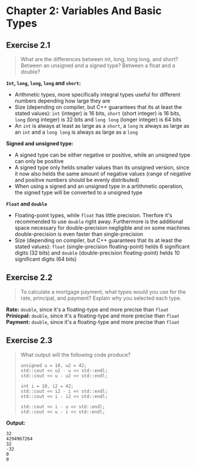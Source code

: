 # Chapter 2: Variables And Basic Types

## Exercise 2.1
>What are the differences between int, long, long long, and short? Between an unsigned and a signed type? Between a float and a double?

**`Int`, `long`, `long`, `long` and `short`:**
- Arithmetic types, more specifically integral types useful for different numbers depending how large they are
- Size (depending on compiler, but C++ guarantees that its at least the stated values): `int` (integer) is 16 bits, `short` (short integer) is 16 bits, `long` (long integer) is 32 bits and `long long` (longer integer) is 64 bits
- An `int` is always at least as large as a `short`, a `long` is always as large as an `int` and a `long long` is always as large as a `long`

**Signed and unsigned type:**
- A signed type can be either negative or positive, while an unsigned type can only be positive
- A signed type only helds smaller values than its unsigned version, since it now also helds the same amount of negative values (range of negative and positive numbers should be evenly distributed)
- When using a signed and an unsigned type in a artithmetic operation, the signed type will be converted to a unsigned type

**`Float` and `double`**
- Floating-point types, while `float` has little precision. Therfore it's recommended to use `double` right away. Furthermore is the additional space necessary for double-precision negligible and on some machines double-precision is even faster than single-precision
- Size (depending on compiler, but C++ guarantees that its at least the stated values): `float` (single-precision floating-point) helds 6 significant digits (32 bits) and `double` (double-precision floating-point) helds 10 significant digits (64 bits)

## Exercise 2.2
>To calculate a mortgage payment, what types would you use for the rate, principal, and payment? Explain why you selected each type.

**Rate:** `double`, since it's a floating-type and more precise than `float`
**Prinicpal:** `double`, since it's a floating-type and more precise than `float`
**Payment:** `double`, since it's a floating-type and more precise than `float`

## Exercise 2.3
>What output will the following code produce?
>```
>unsigned u = 10, u2 = 42;
>std::cout << u2 - u << std::endl;
>std::cout << u - u2 << std::endl;
>
>int i = 10, i2 = 42;
>std::cout << i2 - i << std::endl;
>std::cout << i - i2 << std::endl;
>	
>std::cout << i - u << std::endl;
>std::cout << u - i << std::endl;
>```

**Output:** 
```
32
4294967264
32
-32
0
0
```
